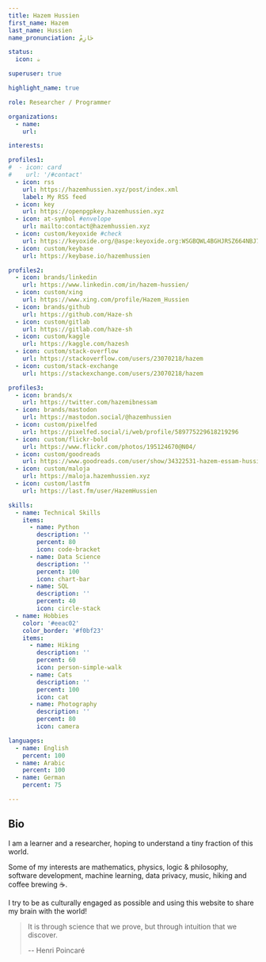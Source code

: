 ```yaml
---
title: Hazem Hussien
first_name: Hazem
last_name: Hussien
name_pronunciation: حَازِمْ

status:
  icon: ☕️

superuser: true

highlight_name: true

role: Researcher / Programmer

organizations:
  - name: 
    url: 

interests:

profiles1:
#  - icon: card
#    url: '/#contact'
  - icon: rss
    url: https://hazemhussien.xyz/post/index.xml
    label: My RSS feed
  - icon: key
    url: https://openpgpkey.hazemhussien.xyz
  - icon: at-symbol #envelope
    url: mailto:contact@hazemhussien.xyz
  - icon: custom/keyoxide #check
    url: https://keyoxide.org/@aspe:keyoxide.org:WSGBQWL4BGHJRSZ664NBJ7NL7M
  - icon: custom/keybase
    url: https://keybase.io/hazemhussien

profiles2:
  - icon: brands/linkedin
    url: https://www.linkedin.com/in/hazem-hussien/
  - icon: custom/xing
    url: https://www.xing.com/profile/Hazem_Hussien
  - icon: brands/github
    url: https://github.com/Haze-sh
  - icon: custom/gitlab
    url: https://gitlab.com/haze-sh
  - icon: custom/kaggle
    url: https://kaggle.com/hazesh
  - icon: custom/stack-overflow
    url: https://stackoverflow.com/users/23070218/hazem
  - icon: custom/stack-exchange
    url: https://stackexchange.com/users/23070218/hazem

profiles3:
  - icon: brands/x
    url: https://twitter.com/hazemibnessam
  - icon: brands/mastodon
    url: https://mastodon.social/@hazemhussien
  - icon: custom/pixelfed
    url: https://pixelfed.social/i/web/profile/589775229618219296
  - icon: custom/flickr-bold
    url: https://www.flickr.com/photos/195124670@N04/
  - icon: custom/goodreads
    url: https://www.goodreads.com/user/show/34322531-hazem-essam-hussien
  - icon: custom/maloja
    url: https://maloja.hazemhussien.xyz
  - icon: custom/lastfm
    url: https://last.fm/user/HazemHussien

skills:
  - name: Technical Skills
    items:
      - name: Python
        description: ''
        percent: 80
        icon: code-bracket
      - name: Data Science
        description: ''
        percent: 100
        icon: chart-bar
      - name: SQL
        description: ''
        percent: 40
        icon: circle-stack
  - name: Hobbies
    color: '#eeac02'
    color_border: '#f0bf23'
    items:
      - name: Hiking
        description: ''
        percent: 60
        icon: person-simple-walk
      - name: Cats
        description: ''
        percent: 100
        icon: cat
      - name: Photography
        description: ''
        percent: 80
        icon: camera

languages:
  - name: English
    percent: 100
  - name: Arabic
    percent: 100
  - name: German
    percent: 75

---
```

## Bio

I am a learner and a researcher, hoping to understand a tiny fraction of this world.

Some of my interests are mathematics, physics, logic & philosophy, software development, machine learning, data privacy, music, hiking and coffee brewing ☕️.

I try to be as culturally engaged as possible and using this website to share my brain with the world!

> It is through science that we prove, but through intuition that we discover.
>
> -- Henri Poincaré
